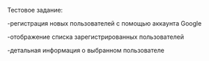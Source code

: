 Тестовое задание:

-регистрация новых пользователей с помощью аккаунта Google

-отображение списка зарегистрированных пользователей

-детальная информация о выбранном пользователе

